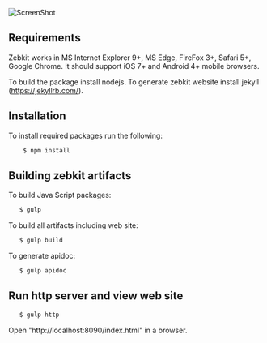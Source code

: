 
![ScreenShot](http://repo.zebkit.org/zebkit.logo.png)

## Requirements 

Zebkit works in MS Internet Explorer 9+, MS Edge, FireFox 3+, Safari 5+, Google Chrome. It should support iOS 7+ and Android 4+ mobile browsers.

To build the package install nodejs. To generate zebkit website install jekyll (https://jekyllrb.com/). 

## Installation 

To install required packages run the following: 
```bash
    $ npm install
```

## Building zebkit artifacts

To build Java Script packages:
```bash
   $ gulp
```

To build all artifacts including web site:
```bash
   $ gulp build
```

To generate apidoc:
```bash
   $ gulp apidoc
```

## Run http server and view web site 

```bash
   $ gulp http
```

Open "http://localhost:8090/index.html" in a browser.
